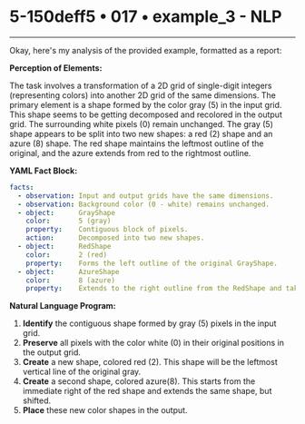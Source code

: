 # 5-150deff5 • 017 • example_3 - NLP

---
Okay, here's my analysis of the provided example, formatted as a report:

**Perception of Elements:**

The task involves a transformation of a 2D grid of single-digit integers (representing colors) into another 2D grid of the same dimensions. The primary element is a shape formed by the color gray (5) in the input grid. This shape seems to be getting decomposed and recolored in the output grid. The surrounding white pixels (0) remain unchanged. The gray (5) shape appears to be split into two new shapes: a red (2) shape and an azure (8) shape. The red shape maintains the leftmost outline of the original, and the azure extends from red to the rightmost outline.

**YAML Fact Block:**



```yaml
facts:
  - observation: Input and output grids have the same dimensions.
  - observation: Background color (0 - white) remains unchanged.
  - object:      GrayShape
    color:       5 (gray)
    property:    Contiguous block of pixels.
    action:      Decomposed into two new shapes.
  - object:      RedShape
    color:       2 (red)
    property:    Forms the left outline of the original GrayShape.
  - object:      AzureShape
    color:       8 (azure)
    property:    Extends to the right outline from the RedShape and takes the same shape, but shifted.

```



**Natural Language Program:**

1.  **Identify** the contiguous shape formed by gray (5) pixels in the input grid.
2.  **Preserve** all pixels with the color white (0) in their original positions in the output grid.
3.  **Create** a new shape, colored red (2). This shape will be the leftmost vertical line of the original gray.
4.  **Create** a second shape, colored azure(8). This starts from the immediate right of the red shape and extends the same shape, but shifted.
5. **Place** these new color shapes in the output.


